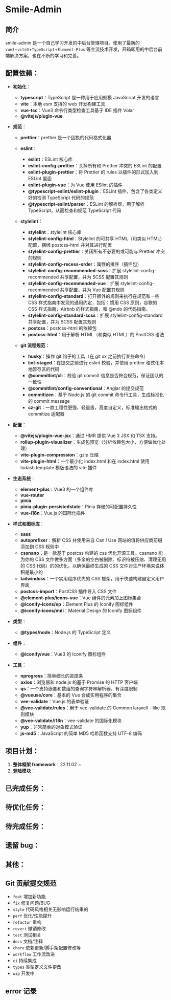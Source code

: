 # Smile-Admin

## 简介

smile-admin 是一个自己学习开发的中后台管理项目。使用了最新的 `vue3`+`vite3`+`TypeScript`+`Element-Plus` 等主流技术开发，开箱即用的中后台前端解决方案，也在不断的学习和完善。

## 配置依赖：

- **初始化**：
  - **typescript**：TypeScript 是一种用于应用规模 JavaScript 开发的语言
  - **vite**：本地 esm 支持的 web 开发构建工具
  - **vue-tsc**：Vue3 命令行类型检查工具基于 IDE 插件 Volar
  - **@vitejs/plugin-vue**
- **规范**：

  - **prettier**：prettier 是一个固执的代码格式化器
  - **eslint**：

    - **eslint**：ESLint 核心库
    - **eslint-config-prettier**：关掉所有和 Prettier 冲突的 ESLint 的配置
    - **eslint-plugin-prettier**：将 Prettier 的 rules 以插件的形式加入到 ESLint 里面
    - **eslint-plugin-vue**：为 Vue 使用 ESlint 的插件
    - **@typescript-eslint/eslint-plugin**：ESLint 插件，包含了各类定义好的检测 TypeScript 代码的规范
    - **@typescript-eslint/parser**：ESLint 的解析器，用于解析 TypeScript，从而检查和规范 TypeScript 代码

  - **stylelint**：

    - **stylelint**：stylelint 核心库
    - **stylelint-config-html**：Stylelint 的可共享 HTML（和类似 HTML）配置，捆绑 postcss-html 并对其进行配置
    - **stylelint-config-prettier**：关闭所有不必要的或可能与 Prettier 冲突的规则
    - **stylelint-config-recess-order**：属性的排序（插件包）
    - **stylelint-config-recommended-scss**：扩展 stylelint-config-recommended 共享配置，并为 SCSS 配置其规则
    - **stylelint-config-recommended-vue**：扩展 stylelint-config-recommended 共享配置，并为 Vue 配置其规则
    - **stylelint-config-standard**：打开额外的规则来执行在规范和一些 CSS 样式指南中发现的通用约定，包括：惯用 CSS 原则，谷歌的 CSS 样式指南，Airbnb 的样式指南，和 @mdo 的代码指南。
    - **stylelint-config-standard-scss**：扩展 stylelint-config-standard 共享配置，并为 SCSS 配置其规则
    - **postcss**：postcss-html 的依赖包
    - **postcss-html**：用于解析 HTML（和类似 HTML）的 PostCSS 语法

  - **git 流程规范**：
    - **husky**：操作 git 钩子的工具（在 git xx 之前执行某些命令）
    - **lint-staged**：在提交之前进行 eslint 校验，并使用 prettier 格式化本地暂存区的代码
    - **@commitlint/cli**：校验 git commit 信息是否符合规范，保证团队的一致性
    - **@commitlint/config-conventional**：Anglar 的提交规范
    - **commitizen**：基于 Node.js 的 git commit 命令行工具，生成标准化的 commit message
    - **cz-git**：一款工程性更强，轻量级，高度自定义，标准输出格式的 commitize 适配器

- **配置**：
  - **@vitejs/plugin-vue-jsx**：通过 HMR 提供 Vue 3 JSX 和 TSX 支持。
  - **rollup-plugin-visualizer**：生成包预览（分析依赖包大小，方便做优化处理）
  - **vite-plugin-compression**：gzip 压缩
  - **vite-plugin-html**：一个最小化 index.html 和在 index.html 使用 lodash.template 模版语法的 vite 插件
- **生态系统**：

  - **element-plus**：Vue3 的一个组件库
  - **vue-router**
  - **pinia**
  - **pinia-plugin-persistedstate**：Pinia 存储的可配置持久性
  - **vue-i18n**：Vue.js 的国际化插件

- **样式和图标库**：
  - **sass**
  - **autoprefixer**：解析 CSS 并使用来自 Can I Use 网站的值将供应商前缀添加到 CSS 规则中
  - **cssnano**：是一款基于 postcss 构建的 css 优化开源工具。cssnano 能为你的 CSS 文件做多方面（多余的空白被删除、标识符被压缩、清理无用的 CSS 代码）的的优化，以确保最终生成的 CSS 文件对生产环境来说体积是最小的
  - **tailwindcss**：一个实用程序优先的 CSS 框架，用于快速构建自定义用户界面
  - **postcss-import**：PostCSS 插件导入 CSS 文件
  - **@element-plus/icons-vue**：Vue 组件的元素加上图标集合
  - **@iconify-icons/ep**：Element Plus 的 Iconify 图标组件
  - **@iconify-icons/mdi**：Material Design 的 Iconify 图标组件
- **类型**：
  - **@types/node**：Node.js 的 TypeScript 定义
- **组件**：

  - **@iconify/vue**：Vue3 的 Iconify 图标组件

- **工具**：
  - **nprogress**：简单细长的进度条
  - **axios**：浏览器和 node.js 的基于 Promise 的 HTTP 客户端
  - **qs**：一个支持嵌套和数组的查询字符串解析器，有深度限制
  - **@vueuse/core**：基本的 Vue 合成实用程序的集合
  - **vee-validate**：Vue.js 的表单验证
  - **@vee-validate/rules**：用于 vee-validate 的 Common laravell - like 规则模块
  - **@vee-validate/i18n**：vee-validate 的国际化模块
  - **yup**：非常简单的对象模式验证
  - **js-md5**：JavaScript 的简单 MD5 哈希函数支持 UTF-8 编码

## 项目计划：

1. **整体框架 framework**：22.11.02 ~
1. **登陆模块**：

## 已完成任务：

## 待优化任务：

## 待完成任务：

## 遗留 bug：

## 其他：

## Git 贡献提交规范

- `feat` 增加新功能
- `fix` 修复问题/BUG
- `style` 代码风格相关无影响运行结果的
- `perf` 优化/性能提升
- `refactor` 重构
- `revert` 撤销修改
- `test` 测试相关
- `docs` 文档/注释
- `chore` 依赖更新/脚手架配置修改等
- `workflow` 工作流改进
- `ci` 持续集成
- `types` 类型定义文件更改
- `wip` 开发中

## error 记录
